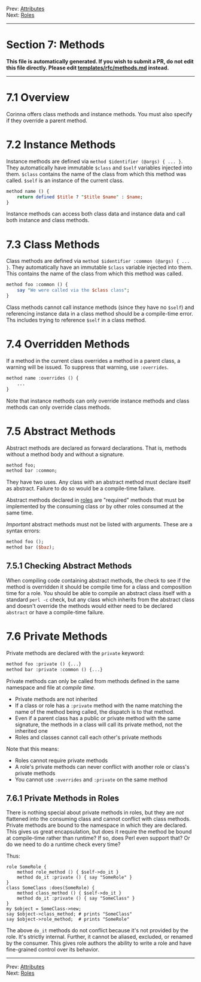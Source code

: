 Prev: [Attributes](attributes.md)   
Next: [Roles](roles.md)

---

# Section 7: Methods

**This file is automatically generated. If you wish to submit a PR, do not
edit this file directly. Please edit
[templates/rfc/methods.md](https://github.com/Ovid/Cor/tree/master/templates/rfc/methods.md) instead.**

---

# 7.1 Overview
Corinna offers class methods and instance methods. You must also specify if
they override a parent method.

# 7.2 Instance Methods
Instance methods are defined via `method $identifier (@args) { ... }`.  They
automatically have immutable `$class` and `$self` variables injected into
them. `$class` contains the name of the class from which this method was
called. `$self` is an instance of the current class.

```perl
method name () {
    return defined $title ? "$title $name" : $name;
}
```

Instance methods can access both class data and instance data and call both
instance and class methods.

# 7.3 Class Methods
Class methods are defined via `method $identifier :common (@args) { ... }`.
They automatically have an immutable `$class` variable injected into them.
This contains the name of the class from which this method was called.

```perl
method foo :common () {
    say "We were called via the $class class";
}
```

Class methods cannot call instance methods (since they have no `$self`) and
referencing instance data in a class method should be a compile-time error.
Ths includes trying to reference `$self` in a class method.

# 7.4 Overridden Methods
If a method in the current class overrides a method in a parent class, a warning
will be issued. To suppress that warning, use `:overrides`.

```perl
method name :overrides () {
    ...
}
```

Note that instance methods can only override instance methods and class
methods can only override class methods.

# 7.5 Abstract Methods
Abstract methods are declared as forward declarations. That is, methods
without a method body and without a signature.

```perl
method foo;
method bar :common;
```

They have two uses. Any class with an abstract method must declare itself as
abstract. Failure to do so would be a compile-time failure.

Abstract methods declared in [roles](roles.md) are "required" methods that
must be implemented by the consuming class or by other roles consumed at the
same time.

*Important* abstract methods must not be listed with arguments. These are a
syntax errors:

```perl
method foo ();
method bar ($baz);
```

## 7.5.1 Checking Abstract Methods
When compiling code containing abstract methods, the check to see if the
method is overridden it should be compile time for a class and composition
time for a role. You should be able to compile an abstract class itself with a
standard `perl -c` check, but any class which inherits from the abstract class
and doesn't override the methods would either need to be declared `abstract`
or have a compile-time failure.

# 7.6 Private Methods
Private methods are declared with the `private` keyword:

```perl
method foo :private () {...}
method bar :private :common () {...}
```

Private methods can only be called from methods defined in the same
namespace and file at _compile time._

* Private methods are not inherited
* If a class or role has a `:private` method with the name matching the name of
  the method being called, the dispatch is to that method.
* Even if a parent class has a public or private method with the same signature,
  the methods in a class will call its private method, not the inherited one
* Roles and classes cannot call each other's private methods

Note that this means:

* Roles cannot require private methods
* A role's private methods can never conflict with another role or class's private methods
* You cannot use `:overrides` and `:private` on the same method

## 7.6.1 Private Methods in Roles
There is nothing special about private methods in roles, but they are _not_
flattened into the consuming class and cannot conflict with class methods.
Private methods are bound to the namespace in which they are declared. This
gives us great encapsulation, but does it require the method be bound at
compile-time rather than runtime? If so, does Perl even support that? Or do we
need to do a runtime check every time?

Thus:

```
role SomeRole {
    method role_method () { $self->do_it }
    method do_it :private () { say "SomeRole" }
}
class SomeClass :does(SomeRole) {
    method class_method () { $self->do_it }
    method do_it :private () { say "SomeClass" }
}
my $object = SomeClass->new;
say $object->class_method; # prints "SomeClass"
say $object->role_method;  # prints "SomeRole"
```

The above `do_it` methods do not conflict because it's not provided by the role.
It's strictly internal. Further, it cannot be aliased, excluded, or renamed by
the consumer. This gives role authors the ability to write a role and have
fine-grained control over its behavior.


---

Prev: [Attributes](attributes.md)   
Next: [Roles](roles.md)
